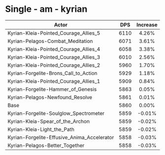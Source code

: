 # Single - am - kyrian
| Actor | DPS | Increase |
|---|:---:|:---:|
|Kyrian-Kleia-Pointed_Courage_Allies_5|6110|4.26%|
|Kyrian-Pelagos-Combat_Meditation|6071|3.61%|
|Kyrian-Kleia-Pointed_Courage_Allies_4|6058|3.38%|
|Kyrian-Kleia-Pointed_Courage_Allies_3|6010|2.56%|
|Kyrian-Kleia-Pointed_Courage_Allies_2|5960|1.70%|
|Kyrian-Forgelite-Brons_Call_to_Action|5929|1.18%|
|Kyrian-Kleia-Pointed_Courage_Allies_1|5909|0.84%|
|Kyrian-Forgelite-Hammer_of_Genesis|5863|0.05%|
|Kyrian-Pelagos-Newfound_Resolve|5861|0.01%|
|Base|5860|0.00%|
|Kyrian-Forgelite-Soulglow_Spectrometer|5859|-0.01%|
|Kyrian-Kleia-Spear_of_the_Archon|5859|-0.02%|
|Kyrian-Kleia-Light_the_Path|5859|-0.02%|
|Kyrian-Forgelite-Effusive_Anima_Accelerator|5858|-0.03%|
|Kyrian-Pelagos-Better_Together|5858|-0.03%|
